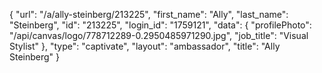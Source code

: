{
    "url": "\/a\/ally-steinberg\/213225",
    "first_name": "Ally",
    "last_name": "Steinberg",
    "id": "213225",
    "login_id": "1759121",
    "data": {
        "profilePhoto": "\/api\/canvas\/logo\/778712289-0.2950485971290.jpg",
        "job_title": "Visual Stylist"
    },
    "type": "captivate",
    "layout": "ambassador",
    "title": "Ally Steinberg"
}